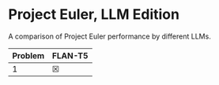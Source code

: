 # Project Euler, LLM Edition
A comparison of Project Euler performance by different LLMs.

| Problem      | FLAN-T5     |
| ------------ | ----------- |
| 1            | &#x2612;    |
